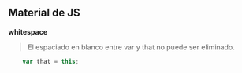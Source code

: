 ## Material de JS

**whitespace**

> El espaciado en blanco entre var y that no puede ser eliminado.

```javascript
	var that = this;
```